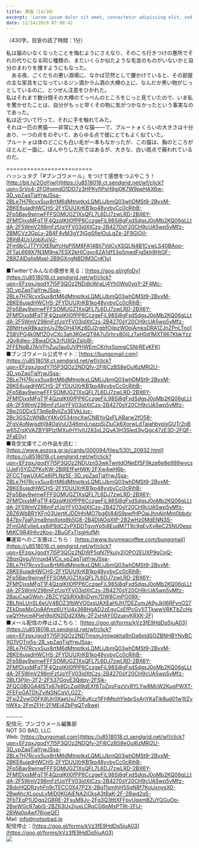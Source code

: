 ```yaml
---
title: 黒猫（14/30）
excerpt: 'Lorem ipsum dolor sit amet, consectetur adipiscing elit, sed do eiusmod tempor incididunt ut labore et dolore magna aliqua. Praesent elementum facilisis leo vel fringilla est ullamcorper eget. At imperdiet dui accumsan sit amet nulla facilisi morbi tempus.'
date: 12/14/2019 07:00:42
---
```


（430字。目安の読了時間：1分）  
  
私は猫のいなくなったことを悔むようにさえなり、そのころ行きつけの悪所でそれの代りになる同じ種類の、またいくらか似たような毛並のものがいないかと自分のまわりを捜すようにもなった。  
　ある夜、ごくたちの悪い酒場に、なかば茫然として腰かけていると、その部屋の主な家具をになっているジン酒かラム酒の大樽の上に、なんだか黒い物がじっとしているのに、とつぜん注意をひかれた。  
私はそれまで数分間その大樽のてっぺんのところをじっと見ていたので、いま私を驚かせたことは、自分がもっと早くその物に気がつかなかったという事実なのであった。  
私は近づいて行って、それに手を触れてみた。  
それは一匹の黒猫――非常に大きな猫――で、プルートォくらいの大きさは十分あり、一つの点をのぞいて、あらゆる点で彼にとてもよく似ていた。  
プルートォは体のどこにも白い毛が一本もなかったが、この猫は、胸のところがほとんど一面に、ぼんやりした形ではあるが、大きな、白い斑点で蔽われているのだ。  
  
\=========================  
ハッシュタグ「#ブンゴウメール」をつけて感想をつぶやこう！　  
[http://bit.ly/2OoYjwI](https://u8518018.ct.sendgrid.net/wf/click?upn=SrVo4-2FOlhqmdO1DO7z3HPKyflPsH9gj0K7W9peHAX6w-3D_ypZaqTjaYrwJSsa-2BLe7H7RcvxSux8rtM6dMtnptkxLQMLiJbmQ03whDMSt9-2BvxM-2BKE6ujadHWCHS-2FYDUUXrKB1ko48yvbyCc0cRihB-2Fp5Bay9wjnwFFFSOMUGZ1XsQFL7L6DJ7zwLRD-2BX6Y-2FMfDjxsMFqT1F4QzqIKtl0fPP6CczgeFiL98Si8gFxdSdgsJ0oMb2KQ06gLLtdA-2F5WmV298mFzfJqYFV03idXtCzs-2B4270sY20CH9cUA5wp5vMfz-2BMCVz3GpLv-2B4F4yM3gY3jGgSfleIOuLgZe-2F9GiOiI-2BjhB4UcUobXujVJ-2Fm9bCJT7YIOtERaYcHsPl5M8FA14BIi7VdCvXSQLN4B1CvwLS40BAoo-2FTaL669X7N3M9ne7ESX2kHICgyc62A1df53q5medFig5kh9HtGF-2B9Z4lDqIisMxel-2B9GXngN8DIM3CnK1u)  
  
■Twitterでみんなの感想を見る：[https://goo.gl/rgfoDv](https://u8518018.ct.sendgrid.net/wf/click?upn=EFzgxJgodY7l5P3QOz2NDdlcWraLI4Yh0Wg0vqY-2F4Mc-3D_ypZaqTjaYrwJSsa-2BLe7H7RcvxSux8rtM6dMtnptkxLQMLiJbmQ03whDMSt9-2BvxM-2BKE6ujadHWCHS-2FYDUUXrKB1ko48yvbyCc0cRihB-2Fp5Bay9wjnwFFFSOMUGZ1XsQFL7L6DJ7zwLRD-2BX6Y-2FMfDjxsMFqT1F4QzqIKtl0fPP6CczgeFiL98Si8gFxdSdgsJ0oMb2KQ06gLLtdA-2F5WmV298mFzfJqYFV03idXtCzs-2B4270sY20CH9cUA5wp5vMfz-2BNtHvkRBkazInUyZfbOH41jKz8DJ2rgbfOjIpzW0pjAmksDRA1ZJnZPnLTno1ZS8VPG4k0M1ZOyCXc3ah3KGeQT9A7u5rhrx80jiLzTaH0d1MXT667KbkYzzJQv8dleo-2BwaDCk2rfUXQrZslo8l-2FFENqBJ7AiVFhZuu1au0JVPHWEmCKrhxSomgCSNrREyKFK)  
■ブンゴウメール公式サイト：[https://bungomail.com](https://u8518018.ct.sendgrid.net/wf/click?upn=EFzgxJgodY7l5P3QOz2NDQfv-2Fl6CzBS8eOul6zMRj2U-3D_ypZaqTjaYrwJSsa-2BLe7H7RcvxSux8rtM6dMtnptkxLQMLiJbmQ03whDMSt9-2BvxM-2BKE6ujadHWCHS-2FYDUUXrKB1ko48yvbyCc0cRihB-2Fp5Bay9wjnwFFFSOMUGZ1XsQFL7L6DJ7zwLRD-2BX6Y-2FMfDjxsMFqT1F4QzqIKtl0fPP6CczgeFiL98Si8gFxdSdgsJ0oMb2KQ06gLLtdA-2F5WmV298mFzfJqYFV03idXtCzs-2B4270sY20CH9cUA5wp5vMfz-2Bp20DDxS73p6pBvIiZo3EVkLiuz-2Bc3GSZcWNBcY4Kv0534mcXwCNBYoQxFLABarw2fO58-2FgV4oNwisdtlj94OaVuU346myLnazqSjZluCk6XorwLdTaiahbyplxGUTr2nBw65ZrsKVAZBY9PIzIMXuIHYIvIU283xL2QvA3H3Sled3IyQgc47zE3D-2FQF-2FaE0y)  
■青空文庫でこの作品を読む：[https://www.aozora.gr.jp/cards/000094/files/530\_20932.html](https://u8518018.ct.sendgrid.net/wf/click?upn=EFzgxJgodY7l5P3QOz2NDUznS3wkTwnIdONeEfSF9kze6e8e999wvcsUJeFj5YiDZPKxKW-2BlREfFeHWK-2FXw4wH6b-2FCCTgwUX4Ce6jPLNz5E-3D_ypZaqTjaYrwJSsa-2BLe7H7RcvxSux8rtM6dMtnptkxLQMLiJbmQ03whDMSt9-2BvxM-2BKE6ujadHWCHS-2FYDUUXrKB1ko48yvbyCc0cRihB-2Fp5Bay9wjnwFFFSOMUGZ1XsQFL7L6DJ7zwLRD-2BX6Y-2FMfDjxsMFqT1F4QzqIKtl0fPP6CczgeFiL98Si8gFxdSdgsJ0oMb2KQ06gLLtdA-2F5WmV298mFzfJqYFV03idXtCzs-2B4270sY20CH9cUA5wp5vMfz-2BZ6WbBRYKFn03UertKJDDHhiMO7bg6Ij84iS9pwfHPOajJhnAInMm0bbdv847bv7jjaPJma9mpXotq9b5G8-2B4DIAOqXtP-2B2wHz0MdENN3S-2FmGAEyileiLxx6iP9dC2vPXDDTgyoYp5j8EudM7T9c9gEyXyReC25NU0esoMtKC9R4lHhrzKoo-2BuGFxTlsgHufM)  
■運営へのご支援はこちら： [https://www.buymeacoffee.com/bungomail](https://u8518018.ct.sendgrid.net/wf/click?upn=EFzgxJgodY7l5P3QOz2NDWP5qN7Pkuly2jOPO2EUXP9gCnQ-2BqsQvqJVrruxd4VCx_ypZaqTjaYrwJSsa-2BLe7H7RcvxSux8rtM6dMtnptkxLQMLiJbmQ03whDMSt9-2BvxM-2BKE6ujadHWCHS-2FYDUUXrKB1ko48yvbyCc0cRihB-2Fp5Bay9wjnwFFFSOMUGZ1XsQFL7L6DJ7zwLRD-2BX6Y-2FMfDjxsMFqT1F4QzqIKtl0fPP6CczgeFiL98Si8gFxdSdgsJ0oMb2KQ06gLLtdA-2F5WmV298mFzfJqYFV03idXtCzs-2B4270sY20CH9cUA5wp5vMfz-2BauCsaGWoh-2BZCYQSiRXkBijDym7DW8CmPO09X-2BLNxLUnSL6eUV4BDZ3fbWVO0xsUAXEaHlJH7DEZumJA9yJkIl6RFynO27ZEkDppMxOo8Afmz6UYU4x368HgAD2zEgyCxEfPcGv1iTTkwwVRKTbZcHsyaQYHvceAPieh9qXN2lDd2XMs-2F2xHAY0DzupyKRXK-2F)  
■メール配信の停止はこちら： [https://goo.gl/forms/kVz3fE9HdDq5iuA03](https://u8518018.ct.sendgrid.net/wf/click?upn=EFzgxJgodY7l5P3QOz2NDTmsmJmIwpkha9nDa6pIdSOZBNHBYNyBCXG1VOTni5s-2B_ypZaqTjaYrwJSsa-2BLe7H7RcvxSux8rtM6dMtnptkxLQMLiJbmQ03whDMSt9-2BvxM-2BKE6ujadHWCHS-2FYDUUXrKB1ko48yvbyCc0cRihB-2Fp5Bay9wjnwFFFSOMUGZ1XsQFL7L6DJ7zwLRD-2BX6Y-2FMfDjxsMFqT1F4QzqIKtl0fPP6CczgeFiL98Si8gFxdSdgsJ0oMb2KQ06gLLtdA-2F5WmV298mFzfJqYFV03idXtCzs-2B4270sY20CH9cUA5wp5vMfz-2BLf3PjIn-2F2-2F537GqvE3Qdqv-2FSjk-2FQC0B0GA4ISTx67p9DcZqill9dEXf8ToZpvFqzVvRYLYw8McW2KugPWXT-2FEFpGATDhZyiNSNCqVLG2Z-2FsjZZvwO0FK8Ulr0XaeUyJ758uKcz1IFHMtohYIebrSxAnYKaTik8ud01w1lIZyhWXs-2FmZFH-2FMEi4ZbPgQTy8we)  
  
\-------  
配信元: ブンゴウメール編集部  
NOT SO BAD, LLC.  
Web: [https://bungomail.com](https://u8518018.ct.sendgrid.net/wf/click?upn=EFzgxJgodY7l5P3QOz2NDQfv-2Fl6CzBS8eOul6zMRj2U-3D_ypZaqTjaYrwJSsa-2BLe7H7RcvxSux8rtM6dMtnptkxLQMLiJbmQ03whDMSt9-2BvxM-2BKE6ujadHWCHS-2FYDUUXrKB1ko48yvbyCc0cRihB-2Fp5Bay9wjnwFFFSOMUGZ1XsQFL7L6DJ7zwLRD-2BX6Y-2FMfDjxsMFqT1F4QzqIKtl0fPP6CczgeFiL98Si8gFxdSdgsJ0oMb2KQ06gLLtdA-2F5WmV298mFzfJqYFV03idXtCzs-2B4270sY20CH9cUA5wp5vMfz-2BdoHQDRzyhFn9cTECC0X47P2X-2Bq11smlhH5SgN8f7KoUxnysX0-2BwAhcXLoouLvMiD0KGAiENA2jCksA3tBaK-2F-2Bwd2q5-2FbTEqP1UDgq2GBRE-2FsuM9Jv-2Fg3Q3tttXFFpvUqemBZuYQGuOp-2BwWGcR7abiS-2BZ63Ux2juxLCRgCG6pMxPTRt-2FlJ-2BWq0p4wf76joeQE)  
Mail: info@notsobad.jp  
配信停止：[https://goo.gl/forms/kVz3fE9HdDq5iuA03](https://goo.gl/forms/kVz3fE9HdDq5iuA03)  
![](https://u8518018.ct.sendgrid.net/wf/open?upn=ypZaqTjaYrwJSsa-2BLe7H7RcvxSux8rtM6dMtnptkxLQMLiJbmQ03whDMSt9-2BvxM-2BKE6ujadHWCHS-2FYDUUXrKB1ko48yvbyCc0cRihB-2Fp5Bay9wjnwFFFSOMUGZ1XsQFL7L6DJ7zwLRD-2BX6Y-2FMfDjxsMFqT1F4QzqIKtl0fPP6CczgeFiL98Si8gFxdSdgsJ0oMb2KQ06gLLtdA-2F5WmV298mFzfJqYFV03idXtCzs-2B4270sY20CH9cUA5wp5vMfz-2BnneIevrq0Jj6oh0thkkGDy6lL-2F-2FKy9toW-2B2nbHnRGqTdQFIEHTIqC9M7P-2B5LzjzzGCTlrALHhZ0I-2BW5yeXPmTAxeV3auJbIiWrn86k03D3Ji8twsLYcjiz5g2vYVvkSx7rvg7kNtVOXu7q1GSyW3VDhTiDYv-2FIWVeT7xgsVSwlr0xhU9ah6BF80buojXNyTNiFxLU0IALDVhfhBZnKzfSQ-3D-3D)